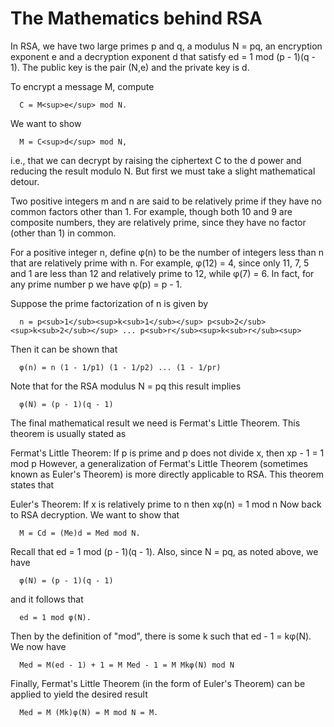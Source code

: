 # The Mathematics behind RSA

In RSA, we have two large primes p and q, a modulus N = pq, an encryption exponent e and a decryption exponent d that satisfy ed = 1 mod (p - 1)(q - 1). The public key is the pair (N,e) and the private key is d.

To encrypt a message M, compute

      C = M<sup>e</sup> mod N.

We want to show

      M = C<sup>d</sup> mod N,

i.e., that we can decrypt by raising the ciphertext C to the d power and reducing the result modulo N. But first we must take a slight mathematical detour.

Two positive integers m and n are said to be relatively prime if they have no common factors other than 1. For example, though both 10 and 9 are composite numbers, they are relatively prime, since they have no factor (other than 1) in common.

For a positive integer n, define φ(n) to be the number of integers less than n that are relatively prime with n. For example, φ(12) = 4, since only 11, 7, 5 and 1 are less than 12 and relatively prime to 12, while φ(7) = 6. In fact, for any prime number p we have φ(p) = p - 1.

Suppose the prime factorization of n is given by

      n = p<sub>1</sub><sup>k<sub>1</sub></sup> p<sub>2</sub><sup>k<sub>2</sub></sup> ... p<sub>r</sub><sup>k<sub>r</sub><sup>

Then it can be shown that

      φ(n) = n (1 - 1/p1) (1 - 1/p2) ... (1 - 1/pr)

Note that for the RSA modulus N = pq this result implies

      φ(N) = (p - 1)(q - 1)

The final mathematical result we need is Fermat's Little Theorem. This theorem is usually stated as

Fermat's Little Theorem: If p is prime and p does not divide x, then xp - 1 = 1 mod p
However, a generalization of Fermat's Little Theorem (sometimes known as Euler's Theorem) is more directly applicable to RSA. This theorem states that

Euler's Theorem: If x is relatively prime to n then xφ(n) = 1 mod n
Now back to RSA decryption. We want to show that

      M = Cd = (Me)d = Med mod N.

Recall that ed = 1 mod (p - 1)(q - 1). Also, since N = pq, as noted above, we have

      φ(N) = (p - 1)(q - 1)

and it follows that

      ed = 1 mod φ(N).

Then by the definition of "mod", there is some k such that ed - 1 = kφ(N). We now have

      Med = M(ed - 1) + 1 = M Med - 1 = M Mkφ(N) mod N

Finally, Fermat's Little Theorem (in the form of Euler's Theorem) can be applied to yield the desired result

      Med = M (Mk)φ(N) = M mod N = M.